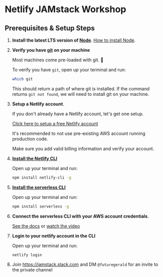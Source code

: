 # Netlify JAMstack Workshop

## Prerequisites & Setup Steps

1. **Install the latest LTS version of [Node](https://nodejs.org/)**. [How to install Node](https://docs.npmjs.com/getting-started/installing-node).
2. **Verify you have [git](https://git-scm.com/downloads) on your machine**

   Most machines come pre-loaded with git. 🎉

   To verify you have `git`, open up your terminal and run:

   ```bash
   which git
   ```

   This should return a path of where git is installed. If the command returns `git not found`, we will need to install git on your machine.

3. **Setup a Netlify account**.

   If you don't already have a Netlify account, let's get one setup.

   [Click here to setup a free Netlify account](https://app.netlify.com/)

   It's recommended to not use pre-existing AWS account running production code.

   Make sure you add valid billing information and verify your account.

4. **[Install the Netlify CLI](https://github.com/netlify/cli)**

   Open up your terminal and run:

   ```bash
   npm install netlify-cli -g
   ```

5. **[Install the serverless CLI](https://serverless.com/framework/docs/getting-started/)**

   Open up your terminal and run:

   ```bash
   npm install serverless -g
   ```

6. **Connect the serverless CLI with your AWS account credentials**.

   [See the docs](https://serverless.com/framework/docs/providers/aws/guide/credentials/) or [watch the video](https://www.youtube.com/watch?v=KngM5bfpttA)

7. **Login to your netlify account in the CLI**

   Open up your terminal and run:

   ```
   netlify login
   ```

8. Join https://jamstack.slack.com and DM `@futuregerald` for an invite to the private channel
